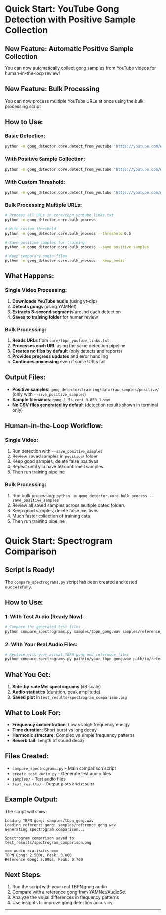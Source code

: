 # Quick Start: YouTube Gong Detection with Positive Sample Collection

## **New Feature: Automatic Positive Sample Collection**

You can now automatically collect gong samples from YouTube videos for human-in-the-loop review!

## **New Feature: Bulk Processing**

You can now process multiple YouTube URLs at once using the bulk processing script!

## **How to Use:**

### **Basic Detection:**
```bash
python -m gong_detector.core.detect_from_youtube "https://youtube.com/watch?v=VIDEO_ID"
```

### **With Positive Sample Collection:**
```bash
python -m gong_detector.core.detect_from_youtube "https://youtube.com/watch?v=VIDEO_ID" --save_positive_samples
```

### **With Custom Threshold:**
```bash
python -m gong_detector.core.detect_from_youtube "https://youtube.com/watch?v=VIDEO_ID" --threshold 0.5 --save_positive_samples
```

### **Bulk Processing Multiple URLs:**
```bash
# Process all URLs in core/tbpn_youtube_links.txt
python -m gong_detector.core.bulk_process

# With custom threshold
python -m gong_detector.core.bulk_process --threshold 0.5

# Save positive samples for training
python -m gong_detector.core.bulk_process --save_positive_samples

# Keep temporary audio files
python -m gong_detector.core.bulk_process --keep_audio
```

## **What Happens:**

### **Single Video Processing:**
1. **Downloads YouTube audio** (using yt-dlp)
2. **Detects gongs** (using YAMNet)
3. **Extracts 3-second segments** around each detection
4. **Saves to training folder** for human review

### **Bulk Processing:**
1. **Reads URLs** from `core/tbpn_youtube_links.txt`
2. **Processes each URL** using the same detection pipeline
3. **Creates no files by default** (only detects and reports)
4. **Provides progress updates** and error handling
5. **Continues processing** even if some URLs fail

## **Output Files:**

- **Positive samples**: `gong_detector/training/data/raw_samples/positive/` (only with `--save_positive_samples`)
- **Sample filenames**: `gong_1.5s_conf_0.850_1.wav`
- **No CSV files generated by default** (detection results shown in terminal only)

## **Human-in-the-Loop Workflow:**

### **Single Video:**
1. Run detection with `--save_positive_samples`
2. Review saved samples in `positive/` folder
3. Keep good samples, delete false positives
4. Repeat until you have 50 confirmed samples
5. Then run training pipeline

### **Bulk Processing:**
1. Run bulk processing: `python -m gong_detector.core.bulk_process --save_positive_samples`
2. Review all saved samples across multiple dated folders
3. Keep good samples, delete false positives
4. Much faster collection of training data
5. Then run training pipeline

# Quick Start: Spectrogram Comparison

## **Script is Ready!**

The `compare_spectrograms.py` script has been created and tested successfully.

## **How to Use:**

### 1. **With Test Audio (Ready Now):**

```bash
# Compare the generated test files
python compare_spectrograms.py samples/tbpn_gong.wav samples/reference_gong.wav
```

### 2. **With Your Real Audio Files:**

```bash
# Replace with your actual TBPN gong and reference files
python compare_spectrograms.py path/to/your_tbpn_gong.wav path/to/reference_gong.wav
```

## **What You Get:**

1. **Side-by-side Mel spectrograms** (dB scale)
2. **Audio statistics** (duration, peak amplitude)
3. **Saved plot** in `test_results/spectrogram_comparison.png`

## **What to Look For:**

- **Frequency concentration**: Low vs high frequency energy
- **Time duration**: Short burst vs long decay
- **Harmonic structure**: Complex vs simple frequency patterns
- **Reverb tail**: Length of sound decay

## **Files Created:**

- `compare_spectrograms.py` - Main comparison script
- `create_test_audio.py` - Generate test audio files
- `samples/` - Test audio files
- `test_results/` - Output plots and results

## **Example Output:**

The script will show:

```text
Loading TBPN gong: samples/tbpn_gong.wav
Loading reference gong: samples/reference_gong.wav
Generating spectrogram comparison...

Spectrogram comparison saved to: test_results/spectrogram_comparison.png

=== Audio Statistics ===
TBPN Gong: 2.500s, Peak: 0.800
Reference Gong: 2.000s, Peak: 0.700
```

## **Next Steps:**

1. Run the script with your real TBPN gong audio
2. Compare with a reference gong from YAMNet/AudioSet
3. Analyze the visual differences in frequency patterns
4. Use insights to improve gong detection accuracy

---